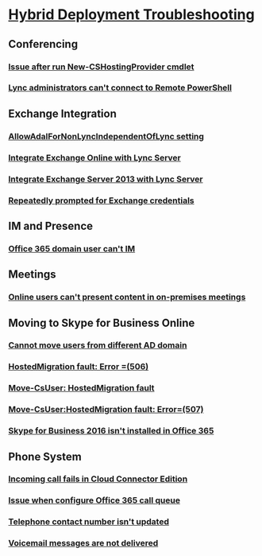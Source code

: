 # [Hybrid Deployment Troubleshooting ](../hybrid.md)

## Conferencing
### [Issue after run New-CSHostingProvider cmdlet](../hybrid-conferencing/there-is-a-duplicate-key-sequence.md)
### [Lync administrators can't connect to Remote PowerShell ](../hybrid-conferencing/cant-connect-to-sfb-remote-powershell.md)

## Exchange Integration
### [AllowAdalForNonLyncIndependentOfLync setting](../hybrid-exchange-integration/allowadalfornonlyncIndependentofLync-setting.md)
### [Integrate Exchange Online with Lync Server](../../SkypeOnline/online-exchange-integration/integrate-exchange-online-skype-for-business.md)
### [Integrate Exchange Server 2013 with Lync Server ](../../SkypeOnline/online-exchange-integration/exchange-server-lync-server-hybrid.md)
### [Repeatedly prompted for Exchange credentials](../hybrid-exchange-integration/repeatedly-prompted-for-credentials.md)

## IM and Presence 
### [Office 365 domain user can't IM](../hybrid-im-presence/sfb-online-users-cant-im.md)

## Meetings
### [Online users can't present content in on-premises meetings](../hybrid-meetings/present-content-on-premises-meeting.md)

## Moving to Skype for Business Online
### [Cannot move users from different AD domain](../hybrid-move-sfb-online/cannot-move-users-from-different-ad-domain.md)
### [HostedMigration fault: Error =(506)](../hybrid-move-sfb-online/hostedmigration-fault-error-506.md)
### [Move-CsUser: HostedMigration fault](../hybrid-move-sfb-online/move-csuser--hostedmigration-fault.md)
### [Move-CsUser:HostedMigration fault: Error=(507)](../hybrid-move-sfb-online/move-csuser-hostedmigration-fault-507.md)
### [Skype for Business 2016 isn't installed in Office 365](../hybrid-move-sfb-online/sfb-is-not-installed-office-365.md)

## Phone System
### [Incoming call fails in Cloud Connector Edition](../hybrid-phone-system/incoming-call-fails-cloud-connector.md)
### [Issue when configure Office 365 call queue](../hybrid-phone-system/issue-configure-call-queue.md)
### [Telephone contact number isn't updated](../hybrid-phone-system/phone-contact-number-not-updated.md)
### [Voicemail messages are not delivered](../hybrid-phone-system/voicemails-not-delivered.md)

